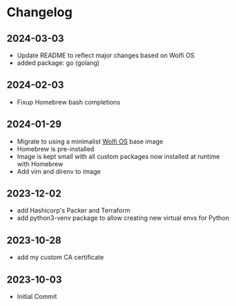# Changelog

## 2024-03-03

- Update README to reflect major changes based on Wolfi OS
- added package: go (golang)

## 2024-02-03

- Fixup Homebrew bash completions

## 2024-01-29

- Migrate to using a minimalist [Wolfi OS](https://github.com/chainguard-images/images/tree/main/images/wolfi-base) base image
- Homebrew is pre-installed
- Image is kept small with all custom packages now installed at runtime with Homebrew
- Add vim and direnv to image

## 2023-12-02

- add Hashicorp's Packer and Terraform
- add python3-venv package to allow creating new virtual envs for Python

## 2023-10-28

- add my custom CA certificate

## 2023-10-03

- Initial Commit
